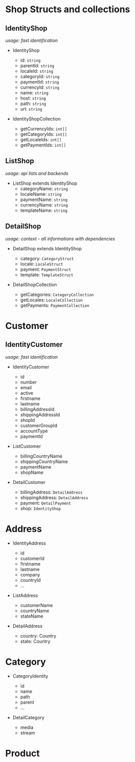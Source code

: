 # Shop Structs and collections

## IdentityShop 
*usage: fast identification*
- IdentityShop
    - id: `string`
	- parentId: `string`
	- localeId: `string`
	- categoryId: `string`
	- paymentId: `string`
	- currencyId: `string`
	- name: `string`
	- host: `string`
	- path: `string`
	- url: `string`

- IdentityShopCollection
    - getCurrencyIds: `int[]`
    - getCategoryIds: `int[]`
    - getLocaleIds: `int[]`
    - getPaymentIds: `int[]`

## ListShop 
*usage: api lists and backends*
- ListShop extends IdentityShop   
    - categoryName: `string`
    - localeName: `string`
    - paymentName: `string`
    - currencyName: `string`
    - templateName: `string`

## DetailShop
*usage: context - all informations with dependencies*
- DetailShop extends IdentityShop
    - category: `CategoryStruct`
    - locale: `LocaleStruct`
    - payment: `PaymentStruct`
    - template: `TemplateStruct`

- DetailShopCollection 
    - getCategories: `CategoryCollection` 
    - getLocales: `LocaleCollection`
    - getPayments: `PaymentCollection`






# Customer
## IdentityCustomer 
*usage: fast identification*
- IdentityCustomer
    - id
    - number
    - email
    - active
    - firstname
    - lastname
    - billingAddressId
    - shippingAddressId
    - shopId
    - customerGroupId
    - accountType
    - paymentId

- ListCustomer
    - billingCountryName
    - shippingCountryName
    - paymentName
    - shopName
    
- DetailCustomer
    - billingAddress: `DetailAddress` 
    - shippingAddress: `DetailAddress` 
    - payment: `DetailPayment`  
    - shop: `IdentityShop`

# Address
- IdentityAddress
    - id
    - customerId
    - firstname
    - lastname
    - company
    - countryId
    - ...

- ListAddress
    - customerName
    - countryName
    - stateName

- DetailAddress
    - country: Country
    - state: Country


# Category

- CategoryIdentity
    - id
    - name
    - path
    - parent
    - ...
    
- DetailCategory
    - media
    - stream


# Product


